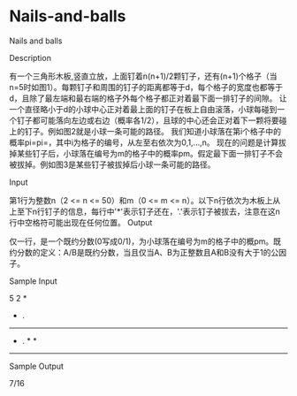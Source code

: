 # Nails-and-balls

Nails and balls

Description

有一个三角形木板,竖直立放，上面钉着n(n+1)/2颗钉子，还有(n+1)个格子（当n=5时如图1）。每颗钉子和周围的钉子的距离都等于d，每个格子的宽度也都等于d，且除了最左端和最右端的格子外每个格子都正对着最下面一排钉子的间隙。 
让一个直径略小于d的小球中心正对着最上面的钉子在板上自由滚落，小球每碰到一个钉子都可能落向左边或右边（概率各1/2），且球的中心还会正对着下一颗将要碰上的钉子。例如图2就是小球一条可能的路径。 
我们知道小球落在第i个格子中的概率pi=pi=，其中i为格子的编号，从左至右依次为0,1,...,n。 
现在的问题是计算拔掉某些钉子后，小球落在编号为m的格子中的概率pm。假定最下面一排钉子不会被拔掉。例如图3是某些钉子被拔掉后小球一条可能的路径。 

Input

第1行为整数n（2 <= n <= 50）和m（0 <= m <= n）。以下n行依次为木板上从上至下n行钉子的信息，每行中'*'表示钉子还在，'.'表示钉子被拔去，注意在这n行中空格符可能出现在任何位置。
Output

仅一行，是一个既约分数(0写成0/1)，为小球落在编号为m的格子中的概pm。既约分数的定义：A/B是既约分数，当且仅当A、B为正整数且A和B没有大于1的公因子。

Sample Input

5 2
*
   * .
  * * *
 * . * *
* * * * *

Sample Output

7/16
